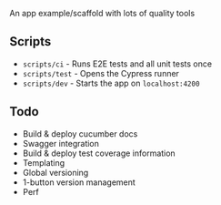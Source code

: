 An app example/scaffold with lots of quality tools

## Scripts

* `scripts/ci` - Runs E2E tests and all unit tests once
* `scripts/test` - Opens the Cypress runner
* `scripts/dev` - Starts the app on `localhost:4200`

## Todo

* Build & deploy cucumber docs
* Swagger integration
* Build & deploy test coverage information
* Templating
* Global versioning
* 1-button version management
* Perf
